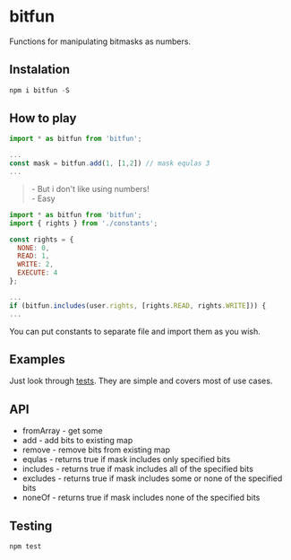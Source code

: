 # bitfun
Functions for manipulating bitmasks as numbers. 

## Instalation

```javascript
npm i bitfun -S
```

## How to play

```javascript
import * as bitfun from 'bitfun';

...
const mask = bitfun.add(1, [1,2]) // mask equlas 3
...
```

> \- But i don't like using numbers!  
> \- Easy

```javascript
import * as bitfun from 'bitfun';
import { rights } from './constants';

const rights = {
  NONE: 0,
  READ: 1,
  WRITE: 2,
  EXECUTE: 4
};

...
if (bitfun.includes(user.rights, [rights.READ, rights.WRITE])) {
...
```
You can put constants to separate file and import them as you wish.

## Examples

Just look through [tests](./index.test.js). They are simple and covers most of use cases.

## API

* fromArray - get some
* add - add bits to existing map
* remove - remove bits from existing map
* equlas - returns true if mask includes only specified bits
* includes - returns true if mask includes all of the specified bits
* excludes - returns true if mask includes some or none of the specified bits
* noneOf - returns true if mask includes none of the specified bits

## Testing

```javascript
npm test
```
